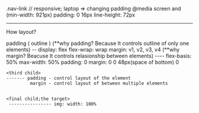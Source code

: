 .nav-link
  // responsive; laptop => changing padding
  @media screen and (min-width: 921px)
    padding: 0 16px
    line-height: 72px


----

How layout?

<Parent>
padding ( outline ) (**why padding? Because It controls outline of only one elements)

 <first child>
 -- display: flex
    flex-wrap: wrap
    margin: v1, v2, v3, v4 (**why margin? Beacuse It controls relasionship between elements)

<second child>
 ----
     flex-basis: 50%
     max-width: 50%
     padding: 0
     margin: 0 0 48px(space of bottom) 0
    
    <third child>
    ------- padding - control layout of the element
             margin - control layout of between multiple elements


    <final child;the target>
     ---------------- img: width: 100%